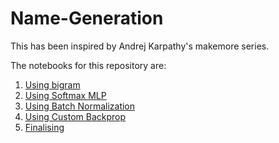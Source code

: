 # Name-Generation
This has been inspired by Andrej Karpathy's makemore series.

The notebooks for this repository are:
1. [Using bigram](https://www.kaggle.com/code/atharva729/name-gen-bigram/)
2. [Using Softmax MLP](https://www.kaggle.com/code/atharva729/name-gen-softmax-mlp/)
3. [Using Batch Normalization](https://www.kaggle.com/code/atharva729/name-gen-batch-norm)
4. [Using Custom Backprop](https://www.kaggle.com/code/atharva729/name-gen-backprop)
5. [Finalising](https://www.kaggle.com/code/atharva729/name-gen-finishing)

